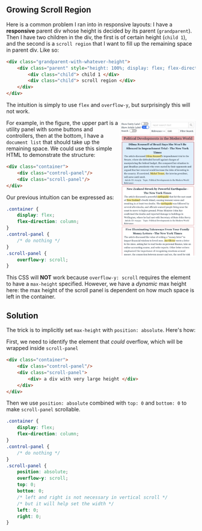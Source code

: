 ## Growing Scroll Region
Here is a common problem I ran into in responsive layouts:
I have a **responsive** parent div whose height is decided by its parent (`grandparent`). Then I have two children in the div, the first is of certain height (`child 1`), and the second is a `scroll region` that I want to fill up the remaining space in parent div. Like so:

```html
<div class="grandparent-with-whatever-height">
    <div class="parent" style="height: 100%; display: flex; flex-direction: column">
        <div class="child"> child 1 </div>
        <div class="child"> scroll region </div>
    </div>
</div>
```
The intuition is simply to use `flex` and `overflow-y`, but surprisingly this will not work.

<img src="./imgs/example-1.png" alt="drawing" align="right" width="40%" height="auto" />

For example, in the figure, the upper part is a utility panel with some buttons and controllers, then at the bottom, I have a `document list` that should take up the remaining space.
We could use this simple HTML to demonstrate the  structure:


```html
<div class="container">
    <div class="control-panel"/>
    <div class="scroll-panel"/> 
</div>
```
Our previous intuition can be expressed as:
```css
.container {
    display: flex;
    flex-direction: column;
}
.control-panel {
    /* do nothing */
}
.scroll-panel {
    overflow-y: scroll;
}
```

This CSS will **NOT** work because `overflow-y: scroll` requires the element to have a `max-height` specified. However, we have a *dynamic* max height here: the max height of the scroll panel is dependent on how much space is left in the container.



## Solution
The trick is to implicitly set `max-height` with `position: absolute`.
Here's how:

First, we need to identify the element that *could* overflow, which will be wrapped inside `scroll-panel`
```html
<div class="container">
    <div class="control-panel"/>
    <div class="scroll-panel">
        <div> a div with very large height </div> 
    </div>
</div>
```
Then we use `position: absolute` combined with `top: 0` and `bottom: 0` to make `scroll-panel` scrollable.
```css
.container {
    display: flex;
    flex-direction: column;
}
.control-panel {
    /* do nothing */
}
.scroll-panel {
    position: absolute;
    overflow-y: scroll;
    top: 0;
    bottom: 0;
    /* left and right is not necessary in vertical scroll */
    /* but it will help set the width */
    left: 0; 
    right: 0;
}
```